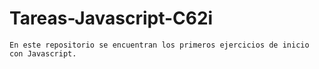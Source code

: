 # Tareas-Javascript-C62i
`En este repositorio se encuentran los primeros ejercicios de inicio con Javascript.`

